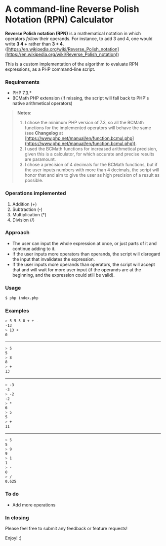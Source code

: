 # A command-line Reverse Polish Notation (RPN) Calculator

**Reverse Polish notation (RPN)** is a mathematical notation in which operators _follow_ their operands. For instance, to add 3 and 4, one would write **3 4 +** rather than **3 + 4**.
([https://en.wikipedia.org/wiki/Reverse_Polish_notation](https://en.wikipedia.org/wiki/Reverse_Polish_notation))

This is a custom implementation of the algorithm to evaluate RPN expressions, as a PHP command-line script.

### Requirements

* PHP 7.3.*
* BCMath PHP extension (if missing, the script will fall back to PHP's native arithmetical operators)

> **Notes:**
>
> 1. I chose the minimum PHP version of 7.3, so all the BCMath functions for the implemented operators will behave the same (see **Changelog** at [https://www.php.net/manual/en/function.bcmul.php](https://www.php.net/manual/en/function.bcmul.php)).
> 2. I used the BCMath functions for increased arithmetical precision, given this is a calculator, for which accurate and precise results are paramount.
> 3. I chose a precision of 4 decimals for the BCMath functions, but if the user inputs numbers with more than 4 decimals, the script will honor that and aim to give the user as high precision of a result as possible.

### Operations implemented

1. Addition (+)
2. Subtraction (-)
3. Multiplication (*)
4. Division (/)

### Approach

* The user can input the whole expression at once, or just parts of it and continue adding to it.
* If the user inputs more operators than operands, the script will disregard the input that invalidates the expression.
* If the user inputs more operands than operators, the script will accept that and will wait for more user input (if the operands are at the beginning, and the expression could still be valid).

### Usage

```bash
$ php index.php
```

### Examples

```bash
> 5 5 5 8 + + -
-13
> 13 +
0
```
---
```bash
> 5
5
> 8
8
> +
13
```
---
```bash
> -3
-3
> -2
-2
> *
6
> 5
5
> +
11
```
---
```bash
> 5
5
> 9
9
> 1
1
> -
8
> /
0.625
```

### To do

* Add more operations

### In closing

Please feel free to submit any feedback or feature requests!

Enjoy! :)
